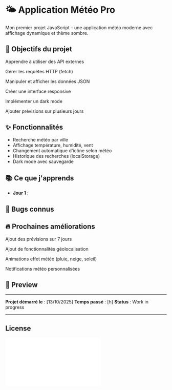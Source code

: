 # 🌤️ Application Météo Pro

Mon premier projet JavaScript – une application météo moderne avec affichage dynamique et thème sombre.

## 🎯 Objectifs du projet

Apprendre à utiliser des API externes

Gérer les requêtes HTTP (fetch)

Manipuler et afficher les données JSON

Créer une interface responsive

Implémenter un dark mode

Ajouter prévisions sur plusieurs jours

## ✨ Fonctionnalités

- Recherche météo par ville
- Affichage température, humidité, vent
- Changement automatique d'icône selon météo
- Historique des recherches (localStorage)
- Dark mode avec sauvegarde

## 📚 Ce que j'apprends

- **Jour 1** :

## 🐛 Bugs connus

## 🔥 Prochaines améliorations

Ajout des prévisions sur 7 jours

Ajout de fonctionnalités géolocalisation

Animations effet météo (pluie, neige, soleil)

Notifications météo personnalisées

## 📸 Preview

---

**Projet démarré le** : [13/10/2025]
**Temps passé** : [h]
**Status** : Work in progress

---

## License

![MIT license](/MIT-License.md)
